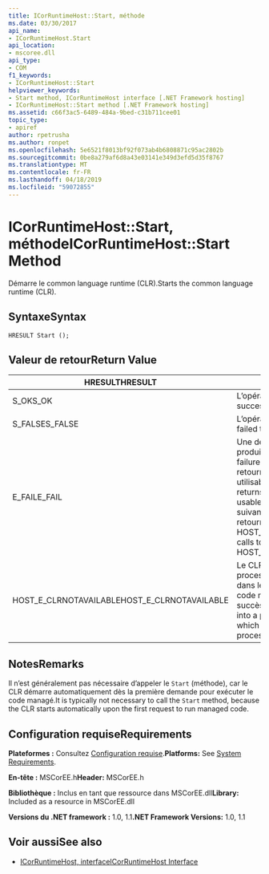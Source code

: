 ```yaml
---
title: ICorRuntimeHost::Start, méthode
ms.date: 03/30/2017
api_name:
- ICorRuntimeHost.Start
api_location:
- mscoree.dll
api_type:
- COM
f1_keywords:
- ICorRuntimeHost::Start
helpviewer_keywords:
- Start method, ICorRuntimeHost interface [.NET Framework hosting]
- ICorRuntimeHost::Start method [.NET Framework hosting]
ms.assetid: c66f3ac5-6489-484a-9bed-c31b711cee01
topic_type:
- apiref
author: rpetrusha
ms.author: ronpet
ms.openlocfilehash: 5e6521f8013bf92f073ab4b6808871c95ac2802b
ms.sourcegitcommit: 0be8a279af6d8a43e03141e349d3efd5d35f8767
ms.translationtype: MT
ms.contentlocale: fr-FR
ms.lasthandoff: 04/18/2019
ms.locfileid: "59072855"
---
```

# <a name="icorruntimehoststart-method"></a><span data-ttu-id="fc2b0-102">ICorRuntimeHost::Start, méthode</span><span class="sxs-lookup"><span data-stu-id="fc2b0-102">ICorRuntimeHost::Start Method</span></span>
<span data-ttu-id="fc2b0-103">Démarre le common language runtime (CLR).</span><span class="sxs-lookup"><span data-stu-id="fc2b0-103">Starts the common language runtime (CLR).</span></span>  
  
## <a name="syntax"></a><span data-ttu-id="fc2b0-104">Syntaxe</span><span class="sxs-lookup"><span data-stu-id="fc2b0-104">Syntax</span></span>  
  
```  
HRESULT Start ();  
```  
  
## <a name="return-value"></a><span data-ttu-id="fc2b0-105">Valeur de retour</span><span class="sxs-lookup"><span data-stu-id="fc2b0-105">Return Value</span></span>  
  
|<span data-ttu-id="fc2b0-106">HRESULT</span><span class="sxs-lookup"><span data-stu-id="fc2b0-106">HRESULT</span></span>|<span data-ttu-id="fc2b0-107">Description</span><span class="sxs-lookup"><span data-stu-id="fc2b0-107">Description</span></span>|  
|-------------|-----------------|  
|<span data-ttu-id="fc2b0-108">S_OK</span><span class="sxs-lookup"><span data-stu-id="fc2b0-108">S_OK</span></span>|<span data-ttu-id="fc2b0-109">L’opération a réussi.</span><span class="sxs-lookup"><span data-stu-id="fc2b0-109">The operation was successful.</span></span>|  
|<span data-ttu-id="fc2b0-110">S_FALSE</span><span class="sxs-lookup"><span data-stu-id="fc2b0-110">S_FALSE</span></span>|<span data-ttu-id="fc2b0-111">L’opération a échoué.</span><span class="sxs-lookup"><span data-stu-id="fc2b0-111">The operation failed to complete.</span></span>|  
|<span data-ttu-id="fc2b0-112">E_FAIL</span><span class="sxs-lookup"><span data-stu-id="fc2b0-112">E_FAIL</span></span>|<span data-ttu-id="fc2b0-113">Une défaillance grave et inconnue s’est produite.</span><span class="sxs-lookup"><span data-stu-id="fc2b0-113">An unknown, catastrophic failure occurred.</span></span> <span data-ttu-id="fc2b0-114">Si une méthode retourne E_FAIL, le CLR n’est plus utilisable dans le processus.</span><span class="sxs-lookup"><span data-stu-id="fc2b0-114">If a method returns E_FAIL, the CLR is no longer usable in the process.</span></span> <span data-ttu-id="fc2b0-115">Les appels suivants à toute API d’hébergement retournent HOST_E_CLRNOTAVAILABLE.</span><span class="sxs-lookup"><span data-stu-id="fc2b0-115">Subsequent calls to any hosting APIs return HOST_E_CLRNOTAVAILABLE.</span></span>|  
|<span data-ttu-id="fc2b0-116">HOST_E_CLRNOTAVAILABLE</span><span class="sxs-lookup"><span data-stu-id="fc2b0-116">HOST_E_CLRNOTAVAILABLE</span></span>|<span data-ttu-id="fc2b0-117">Le CLR n’a pas été chargé dans un processus ou le CLR est dans un état dans lequel il ne peut pas exécuter le code managé ou traiter l’appel avec succès.</span><span class="sxs-lookup"><span data-stu-id="fc2b0-117">The CLR has not been loaded into a process, or the CLR is in a state in which it cannot run managed code or process the call successfully.</span></span>|  
  
## <a name="remarks"></a><span data-ttu-id="fc2b0-118">Notes</span><span class="sxs-lookup"><span data-stu-id="fc2b0-118">Remarks</span></span>  
 <span data-ttu-id="fc2b0-119">Il n’est généralement pas nécessaire d’appeler le `Start` (méthode), car le CLR démarre automatiquement dès la première demande pour exécuter le code managé.</span><span class="sxs-lookup"><span data-stu-id="fc2b0-119">It is typically not necessary to call the `Start` method, because the CLR starts automatically upon the first request to run managed code.</span></span>  
  
## <a name="requirements"></a><span data-ttu-id="fc2b0-120">Configuration requise</span><span class="sxs-lookup"><span data-stu-id="fc2b0-120">Requirements</span></span>  
 <span data-ttu-id="fc2b0-121">**Plateformes :** Consultez [Configuration requise](../../../../docs/framework/get-started/system-requirements.md).</span><span class="sxs-lookup"><span data-stu-id="fc2b0-121">**Platforms:** See [System Requirements](../../../../docs/framework/get-started/system-requirements.md).</span></span>  
  
 <span data-ttu-id="fc2b0-122">**En-tête :** MSCorEE.h</span><span class="sxs-lookup"><span data-stu-id="fc2b0-122">**Header:** MSCorEE.h</span></span>  
  
 <span data-ttu-id="fc2b0-123">**Bibliothèque :** Inclus en tant que ressource dans MSCorEE.dll</span><span class="sxs-lookup"><span data-stu-id="fc2b0-123">**Library:** Included as a resource in MSCorEE.dll</span></span>  
  
 <span data-ttu-id="fc2b0-124">**Versions du .NET framework :** 1.0, 1.1</span><span class="sxs-lookup"><span data-stu-id="fc2b0-124">**.NET Framework Versions:** 1.0, 1.1</span></span>  
  
## <a name="see-also"></a><span data-ttu-id="fc2b0-125">Voir aussi</span><span class="sxs-lookup"><span data-stu-id="fc2b0-125">See also</span></span>

- [<span data-ttu-id="fc2b0-126">ICorRuntimeHost, interface</span><span class="sxs-lookup"><span data-stu-id="fc2b0-126">ICorRuntimeHost Interface</span></span>](../../../../docs/framework/unmanaged-api/hosting/icorruntimehost-interface.md)
